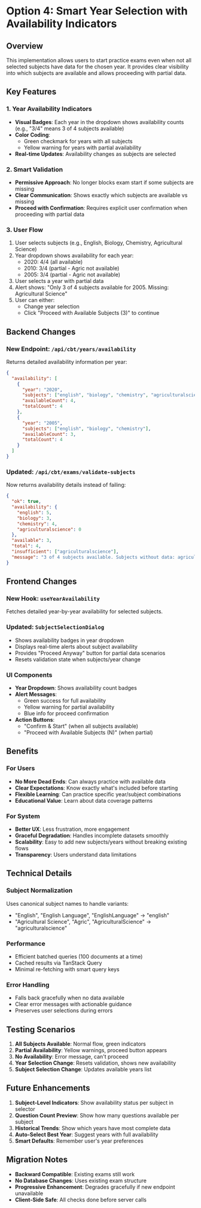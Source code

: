 # Option 4: Smart Year Selection with Availability Indicators

## Overview
This implementation allows users to start practice exams even when not all selected subjects have data for the chosen year. It provides clear visibility into which subjects are available and allows proceeding with partial data.

## Key Features

### 1. Year Availability Indicators
- **Visual Badges**: Each year in the dropdown shows availability counts (e.g., "3/4" means 3 of 4 subjects available)
- **Color Coding**: 
  - Green checkmark for years with all subjects
  - Yellow warning for years with partial availability
- **Real-time Updates**: Availability changes as subjects are selected

### 2. Smart Validation
- **Permissive Approach**: No longer blocks exam start if some subjects are missing
- **Clear Communication**: Shows exactly which subjects are available vs missing
- **Proceed with Confirmation**: Requires explicit user confirmation when proceeding with partial data

### 3. User Flow
1. User selects subjects (e.g., English, Biology, Chemistry, Agricultural Science)
2. Year dropdown shows availability for each year:
   - 2020: 4/4 (all available)
   - 2010: 3/4 (partial - Agric not available)
   - 2005: 3/4 (partial - Agric not available)
3. User selects a year with partial data
4. Alert shows: "Only 3 of 4 subjects available for 2005. Missing: Agricultural Science"
5. User can either:
   - Change year selection
   - Click "Proceed with Available Subjects (3)" to continue

## Backend Changes

### New Endpoint: `/api/cbt/years/availability`
Returns detailed availability information per year:
```json
{
  "availability": [
    {
      "year": "2020",
      "subjects": ["english", "biology", "chemistry", "agriculturalscience"],
      "availableCount": 4,
      "totalCount": 4
    },
    {
      "year": "2005",
      "subjects": ["english", "biology", "chemistry"],
      "availableCount": 3,
      "totalCount": 4
    }
  ]
}
```

### Updated: `/api/cbt/exams/validate-subjects`
Now returns availability details instead of failing:
```json
{
  "ok": true,
  "availability": {
    "english": 5,
    "biology": 3,
    "chemistry": 4,
    "agriculturalscience": 0
  },
  "available": 3,
  "total": 4,
  "insufficient": ["agriculturalscience"],
  "message": "3 of 4 subjects available. Subjects without data: agriculturalscience"
}
```

## Frontend Changes

### New Hook: `useYearAvailability`
Fetches detailed year-by-year availability for selected subjects.

### Updated: `SubjectSelectionDialog`
- Shows availability badges in year dropdown
- Displays real-time alerts about subject availability
- Provides "Proceed Anyway" button for partial data scenarios
- Resets validation state when subjects/year change

### UI Components
- **Year Dropdown**: Shows availability count badges
- **Alert Messages**: 
  - Green success for full availability
  - Yellow warning for partial availability
  - Blue info for proceed confirmation
- **Action Buttons**: 
  - "Confirm & Start" (when all subjects available)
  - "Proceed with Available Subjects (N)" (when partial)

## Benefits

### For Users
- **No More Dead Ends**: Can always practice with available data
- **Clear Expectations**: Know exactly what's included before starting
- **Flexible Learning**: Can practice specific year/subject combinations
- **Educational Value**: Learn about data coverage patterns

### For System
- **Better UX**: Less frustration, more engagement
- **Graceful Degradation**: Handles incomplete datasets smoothly
- **Scalability**: Easy to add new subjects/years without breaking existing flows
- **Transparency**: Users understand data limitations

## Technical Details

### Subject Normalization
Uses canonical subject names to handle variants:
- "English", "English Language", "EnglishLanguage" → "english"
- "Agricultural Science", "Agric", "AgriculturalScience" → "agriculturalscience"

### Performance
- Efficient batched queries (100 documents at a time)
- Cached results via TanStack Query
- Minimal re-fetching with smart query keys

### Error Handling
- Falls back gracefully when no data available
- Clear error messages with actionable guidance
- Preserves user selections during errors

## Testing Scenarios

1. **All Subjects Available**: Normal flow, green indicators
2. **Partial Availability**: Yellow warnings, proceed button appears
3. **No Availability**: Error message, can't proceed
4. **Year Selection Change**: Resets validation, shows new availability
5. **Subject Selection Change**: Updates available years list

## Future Enhancements

1. **Subject-Level Indicators**: Show availability status per subject in selector
2. **Question Count Preview**: Show how many questions available per subject
3. **Historical Trends**: Show which years have most complete data
4. **Auto-Select Best Year**: Suggest years with full availability
5. **Smart Defaults**: Remember user's year preferences

## Migration Notes

- **Backward Compatible**: Existing exams still work
- **No Database Changes**: Uses existing exam structure
- **Progressive Enhancement**: Degrades gracefully if new endpoint unavailable
- **Client-Side Safe**: All checks done before server calls
